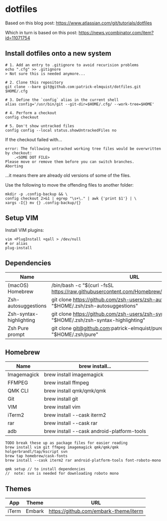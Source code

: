 # dotfiles

Based on this blog post: https://www.atlassian.com/git/tutorials/dotfiles

Which in turn is based on this post: https://news.ycombinator.com/item?id=11071754

## Install dotfiles onto a new system
```shell
# 1. Add an entry to .gitignore to avoid recurision problems
echo ".cfg" >> .gitignore
> Not sure this is needed anymore...

# 2. Clone this repository
git clone --bare git@github.com:patrick-elmquist/dotfiles.git $HOME/.cfg

# 3. Define the `config` alias in the current shell
alias config='/usr/bin/git --git-dir=$HOME/.cfg/ --work-tree=$HOME'

# 4. Perform a checkout
config checkout

# 5. Don't show untracked files
config config --local status.showUntrackedFiles no
```

If the checkout failed with...
```shell
error: The following untracked working tree files would be overwritten by checkout:
    .<SOME DOT FILE>
Please move or remove them before you can switch branches.
Aborting
```

...it means there are already old versions of some of the files.

Use the following to move the offending files to another folder:
```shell
mkdir -p .config-backup && \
config checkout 2>&1 | egrep "\s+\." | awk {'print $1'} | \
xargs -I{} mv {} .config-backup/{}
```

## Setup VIM
Install VIM plugins:
```shell
vim +PlugInstall +qall > /dev/null
# or alias
plug-install
```

## Dependencies
| Name                    | URL                                                                                                     |
|-------------------------|---------------------------------------------------------------------------------------------------------|
| (macOS) Homebrew        | /bin/bash -c "$(curl -fsSL https://raw.githubusercontent.com/Homebrew/install/HEAD/install.sh)"         |
| Zsh-autosuggestions     | git clone https://github.com/zsh-users/zsh-autosuggestions "$HOME/.zsh/zsh-autosuggestions"             |
| Zsh-syntax-highlighting | git clone https://github.com/zsh-users/zsh-syntax-highlighting.git "$HOME/.zsh/zsh-syntax-highlighting" |
| Zsh Pure prompt         | git clone git@github.com:patrick-elmquist/pure.git "$HOME/.zsh/pure"                                    |

## Homebrew
| Name                    | brew install...                                                                                         |
|-------------------------|---------------------------------------------------------------------------------------------------------|
| Imagemagick             | brew install imagemagick                                                                                |
| FFMPEG                  | brew install ffmpeg                                                                                     |
| QMK CLI                 | brew install qmk/qmk/qmk                                                                                |
| Git                     | brew install git                                                                                        |
| VIM                     | brew install vim                                                                                        |
| iTerm2                  | brew install --cask iterm2                                                                              |
| rar                     | brew install --cask rar                                                                                 |
| adb                     | brew install --cask android-platform-tools                                                              |
```
TODO break these up as package files for easier reading
brew install vim git ffmpeg imagemagick qmk/qmk/qmk holgerbrandl/tap/kscript svn
brew tap homebrew/cask-fonts
brew install --cask iterm2 rar android-platform-tools font-roboto-mono

qmk setup // to install dependencies
//  note: svn is needed for downloading roboto mono
```

## Themes
| App     | Theme         | URL                                                                                                     |
|---------|---------------|---------------------------------------------------------------------------------------------------------|
| iTerm   | Embark        | https://github.com/embark-theme/iterm                                                                   |

